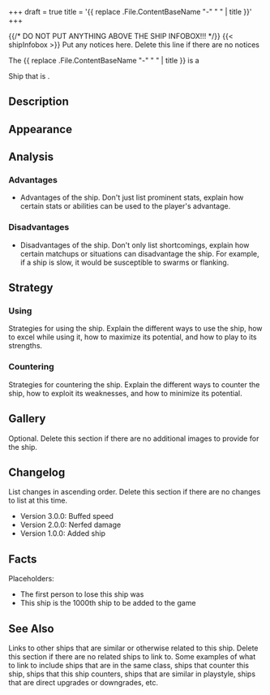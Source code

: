 +++
draft = true
title = '{{ replace .File.ContentBaseName "-" " " | title }}'
+++

{{/* DO NOT PUT ANYTHING ABOVE THE SHIP INFOBOX!!! */}}
{{< shipInfobox >}}
Put any notices here. Delete this line if there are no notices

The {{ replace .File.ContentBaseName "-" " " | title }} is a <main characteristics> <ship class> Ship that is <good use cases>.

## Description
<Description of the ship>

## Appearance
<Appearance of the ship>

## Analysis
### Advantages
- Advantages of the ship. Don't just list prominent stats, explain how certain stats or abilities can be used to the player's advantage.

### Disadvantages
- Disadvantages of the ship. Don't only list shortcomings, explain how certain matchups or situations can disadvantage the ship. For example, if a ship is slow, it would be susceptible to swarms or flanking.

## Strategy
### Using
Strategies for using the ship. Explain the different ways to use the ship, how to excel while using it, how to maximize its potential, and how to play to its strengths.

### Countering
Strategies for countering the ship. Explain the different ways to counter the ship, how to exploit its weaknesses, and how to minimize its potential.

## Gallery
Optional. Delete this section if there are no additional images to provide for the ship.

## Changelog
List changes in ascending order. Delete this section if there are no changes to list at this time.
- Version 3.0.0: Buffed speed
- Version 2.0.0: Nerfed damage
- Version 1.0.0: Added ship

## Facts
Placeholders:
- The first person to lose this ship was <player name>
- This ship is the 1000th ship to be added to the game

## See Also
Links to other ships that are similar or otherwise related to this ship. Delete this section if there are no related ships to link to. Some examples of what to link to include ships that are in the same class, ships that counter this ship, ships that this ship counters, ships that are similar in playstyle, ships that are direct upgrades or downgrades, etc.
